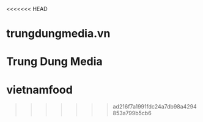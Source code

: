 <<<<<<< HEAD
# trungdungmedia.vn
Trung Dung Media
=======
# vietnamfood
>>>>>>> ad216f7a1991fdc24a7db98a4294853a799b5cb6
